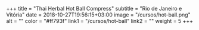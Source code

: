 +++
title = "Thai Herbal Hot Ball Compress"
subtitle = "Rio de Janeiro e Vitória"
date = 2018-10-27T19:56:15+03:00
image = "/cursos/hot-ball.png"
alt = ""
color = "#ff793f"
link1 = "/cursos/hot-ball"
link2 = ""
weight = 5
+++
